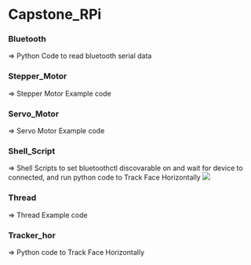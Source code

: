 # Capstone_RPi
### Bluetooth
=> Python Code to read bluetooth serial data


### Stepper_Motor
=> Stepper Motor Example code


### Servo_Motor
=> Servo Motor Example code


### Shell_Script
=> Shell Scripts to set bluetoothctl discovarable on and wait for device to connected, and run python code to Track Face Horizontally
<img src="./i#6_C.svg">


### Thread
=> Thread Example code


### Tracker_hor
=> Python code to Track Face Horizontally
